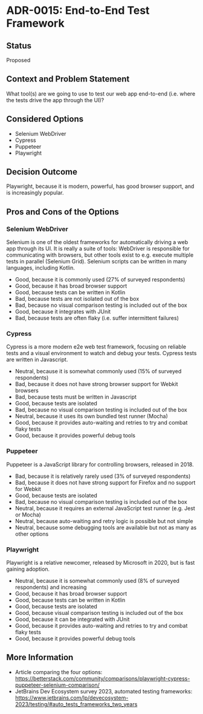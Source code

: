 # ADR-0015: End-to-End Test Framework

## Status

Proposed

## Context and Problem Statement

What tool(s) are we going to use to test our web app end-to-end (i.e. where the tests drive the app through the UI)?

## Considered Options

* Selenium WebDriver
* Cypress
* Puppeteer
* Playwright

## Decision Outcome

Playwright, because it is modern, powerful, has good browser support, and is increasingly popular.

## Pros and Cons of the Options

### Selenium WebDriver

Selenium is one of the oldest frameworks for automatically driving a web app through its UI. It is really a suite of
tools: WebDriver is responsible for communicating with browsers, but other tools exist to e.g. execute multiple tests in
parallel (Selenium Grid). Selenium scripts can be written in many languages, including Kotlin.

* Good, because it is commonly used (27% of surveyed respondents)
* Good, because it has broad browser support
* Good, because tests can be written in Kotlin
* Bad, because tests are not isolated out of the box
* Bad, because no visual comparison testing is included out of the box
* Good, because it integrates with JUnit
* Bad, because tests are often flaky (i.e. suffer intermittent failures)

### Cypress

Cypress is a more modern e2e web test framework, focusing on reliable tests and a visual environment to watch and debug
your tests. Cypress tests are written in Javascript.

* Neutral, because it is somewhat commonly used (15% of surveyed respondents)
* Bad, because it does not have strong browser support for Webkit browsers
* Bad, because tests must be written in Javascript
* Good, because tests are isolated
* Bad, because no visual comparison testing is included out of the box
* Neutral, because it uses its own bundled test runner (Mocha)
* Good, because it provides auto-waiting and retries to try and combat flaky tests
* Good, because it provides powerful debug tools

### Puppeteer

Puppeteer is a JavaScript library for controlling browsers, released in 2018.

* Bad, because it is relatively rarely used (3% of surveyed respondents)
* Bad, because it does not have strong support for Firefox and no support for Webkit
* Good, because tests are isolated
* Bad, because no visual comparison testing is included out of the box
* Neutral, because it requires an external JavaScript test runner (e.g. Jest or Mocha)
* Neutral, because auto-waiting and retry logic is possible but not simple
* Neutral, because some debugging tools are available but not as many as other options

### Playwright

Playwright is a relative newcomer, released by Microsoft in 2020, but is fast gaining adoption.

* Neutral, because it is somewhat commonly used (8% of surveyed respondents) and increasing
* Good, because it has broad browser support
* Good, because tests can be written in Kotlin
* Good, because tests are isolated
* Good, because visual comparison testing is included out of the box
* Good, because it can be integrated with JUnit
* Good, because it provides auto-waiting and retries to try and combat flaky tests
* Good, because it provides powerful debug tools

## More Information

* Article comparing the four
  options: https://betterstack.com/community/comparisons/playwright-cypress-puppeteer-selenium-comparison/
* JetBrains Dev Ecosystem survey 2023, automated testing
  frameworks: https://www.jetbrains.com/lp/devecosystem-2023/testing/#auto_tests_frameworks_two_years  